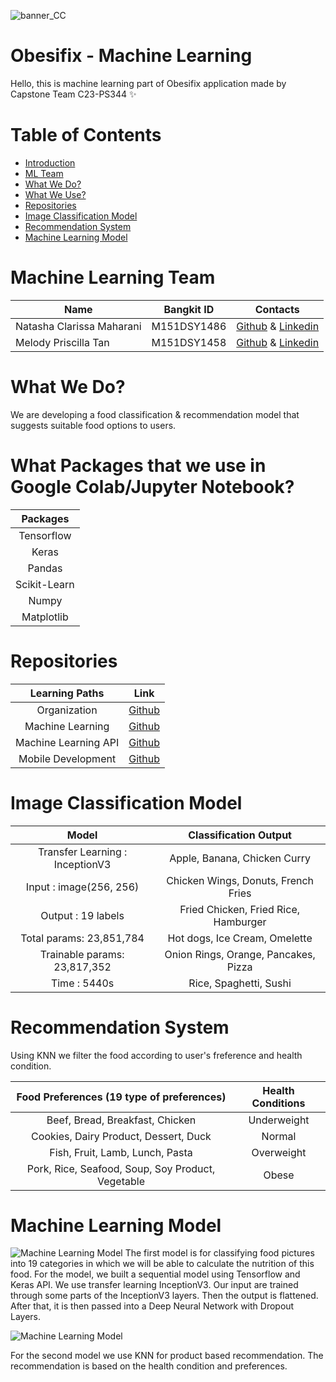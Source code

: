 ![banner_CC](https://www.linkpicture.com/q/Copy-of-Obesifix-Bangkit-2023-2.jpg)


# Obesifix - Machine Learning
Hello, this is machine learning part of Obesifix application made by Capstone Team C23-PS344 ✨

# Table of Contents
- [Introduction](https://github.com/Obesifix-Bangkit-2023/Machine_Learning#machine-learning-team)
- [ML Team](https://github.com/Obesifix-Bangkit-2023/Machine_Learning#machine-learning-team)
- [What We Do?](https://github.com/Obesifix-Bangkit-2023/Machine_Learning#what-we-do)
- [What We Use?](https://github.com/Obesifix-Bangkit-2023/Machine_Learning#what-packages-that-we-use-in-google-colab/jupyter-notebook?)
- [Repositories](https://github.com/Obesifix-Bangkit-2023/Machine_Learning#repositories)
- [Image Classification Model](https://github.com/Obesifix-Bangkit-2023/Machine_Learning#image-classification-model)
- [Recommendation System](https://github.com/Obesifix-Bangkit-2023/Machine_Learning#recommendation-system)
- [Machine Learning Model](https://github.com/Obesifix-Bangkit-2023/Machine_Learning#endpoint#machine-learning-model)

# Machine Learning Team

|  Name | Bangkit ID | Contacts |
| ------------ | ------------ | ------------ |
| Natasha Clarissa Maharani	 | M151DSY1486		 | [Github](https://github.com/natnaaatcm) & [Linkedin](https://www.linkedin.com/in/natashacentimeter/)  |
| Melody Priscilla Tan	 | M151DSY1458		| [Github](https://github.com/meeeeeeeel) & [Linkedin](https://www.linkedin.com/in/melodyprs/) |

# What We Do?
We are developing a food classification & recommendation model that suggests suitable food options to users.

# What Packages that we use in Google Colab/Jupyter Notebook?

|   Packages |                                
| :----------------: | 
|    Tensorflow |
|  Keras      |  
| Pandas |  
| Scikit-Learn |  
| Numpy |  
| Matplotlib |  

# Repositories

|   Learning Paths       |                                Link                                              |
| :----------------:     | :----------------------------------------------------------------:               |
|   Organization         |            [Github](https://github.com/Obesifix-Bangkit-2023)                    |
|  Machine Learning      |            [Github](https://github.com/Obesifix-Bangkit-2023/Machine_Learning)   |
|  Machine Learning API  |        [Github](https://github.com/Obesifix-Bangkit-2023/ML-services-API)        |
| Mobile Development     |            [Github](https://github.com/Obesifix-Bangkit-2023/Mobile_Development) |


# Image Classification Model

|   Model |                                Classification Output                               |
| :----------------: | :----------------------------------------------------------------: |
|   Transfer Learning : InceptionV3     |      Apple, Banana, Chicken Curry                        |
|  Input : image(256, 256)  |  Chicken Wings, Donuts, French Fries                 |
| Output : 19 labels|  Fried Chicken, Fried Rice, Hamburger      |
| Total params: 23,851,784 |  Hot dogs, Ice Cream, Omelette          |
| Trainable params: 23,817,352 |  Onion Rings, Orange, Pancakes, Pizza         |
| Time : 5440s |  Rice, Spaghetti, Sushi          |

# Recommendation System
Using KNN we filter the food according to user's freference and health condition.

|   Food Preferences (19 type of preferences) |                                Health Conditions                                |
| :----------------: | :----------------------------------------------------------------: |
|   Beef, Bread, Breakfast, Chicken     |      Underweight                        |
|  Cookies, Dairy Product, Dessert, Duck  |  Normal                 |
| Fish, Fruit, Lamb, Lunch, Pasta |  Overweight          |
| Pork, Rice, Seafood, Soup, Soy Product, Vegetable |  Obese          |


# Machine Learning Model

![Machine Learning Model](https://www.linkpicture.com/q/sfer.png)
The first model is for classifying food pictures into 19 categories in which we will be able to calculate the nutrition of this food. For the model, we built a sequential model using Tensorflow and Keras API. We use transfer learning InceptionV3. Our input are trained through some parts of the InceptionV3 layers. Then the output is flattened. After that, it is then passed into a Deep Neural Network with Dropout Layers.

![Machine Learning Model](https://www.linkpicture.com/q/246290439-c8d2c9e2-e526-448b-806d-a9b2d81cf9c7.png)

For the second model we use KNN for product based recommendation. The recommendation is based on the health condition and preferences.
